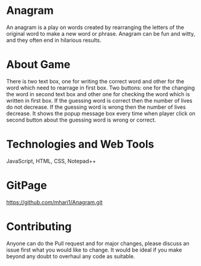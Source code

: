 # Anagram

An anagram is a play on words created by rearranging the letters of the original word to make a new word or phrase. 
Anagram can be fun and witty, and they often end in hilarious results. 

# About Game 

There is two text box, one for writing the correct word and other for the word which need to rearrage in first box.
Two buttons: one for the changing the word in second text box and other one for checking the word which is written in first box.
If the guessing word is correct then the number of lives do not decrease. If the guessing word is wrong then the number of lives decrease.
It shows the popup message box every time when player click on second button about the guessing word is wrong or correct.


# Technologies and Web Tools

JavaScript, HTML, CSS, Notepad++

# GitPage

https://github.com/mhari1/Anagram.git

# Contributing

Anyone can do the Pull request and for major changes, please discuss an issue first what you would like to change. 
It would be ideal if you make beyond any doubt to overhaul any code as suitable.
